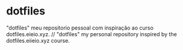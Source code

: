 # dotfiles
"dotfiles" meu repositorio pessoal com inspiração ao curso dotfiles.eieio.xyz. // "dotfiles" my personal repository inspired by the dotfiles.eiieio.xyz course.
